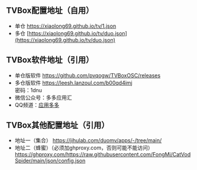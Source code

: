 ## TVBox配置地址（自用）
- 单仓 https://xiaolong69.github.io/tv/1.json
- 多仓 [https://xiaolong69.github.io/tv/duo.json](https://xiaolong69.github.io/tv/duo.json)

## TVBox软件地址（引用）
- 单仓版软件 https://github.com/pvqogw/TVBoxOSC/releases
- 多仓版软件 https://leesh.lanzoul.com/b00qd4imj  
密码：1dnu
- 微信公众号：多多应用汇
- QQ频道：[应用多多](https://qun.qq.com/qqweb/qunpro/share?_wv=3&_wwv=128&appChannel=share&inviteCode=1XbWa3rLtqN&businessType=9&from=181074&biz=ka&mainSourceId=share&subSourceId=others&jumpsource=shorturl#/out)

## TVBox其他配置地址（引用）
- 地址一（集合） https://jihulab.com/duomv/apps/-/tree/main/
- 地址二（蜂蜜）（必须加ghproxy.com，否则可能不能访问） https://ghproxy.com/https://raw.githubusercontent.com/FongMi/CatVodSpider/main/json/config.json